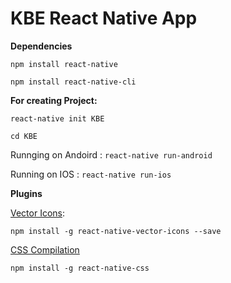 # KBE React Native App

**Dependencies**
 
	npm install react-native

	npm install react-native-cli



**For creating Project:**

	react-native init KBE

	cd KBE

Runnging on Andoird : 
	`react-native run-android`


Running on IOS :
	`react-native run-ios`




**Plugins**

[Vector Icons](https://github.com/oblador/react-native-vector-icons):

`npm install -g react-native-vector-icons --save`

[CSS Compilation](https://github.com/sabeurthabti/react-native-css)

`npm install -g react-native-css`


 
